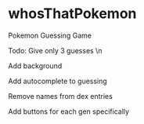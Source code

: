 # whosThatPokemon
Pokemon Guessing Game

Todo: 
Give only 3 guesses \n

Add background

Add autocomplete to guessing 

Remove names from dex entries

Add buttons for each gen specifically
